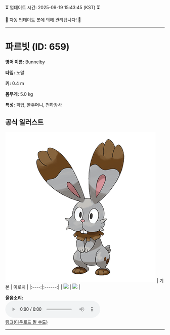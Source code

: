 
⏳ 업데이트 시간: 2025-09-19 15:43:45 (KST) ⏳

🤖 자동 업데이트 봇에 의해 관리됩니다! 🤖

---

# 파르빗 (ID: 659)
**영어 이름:** Bunnelby

**타입:** 노말

**키:** 0.4 m

**몸무게:** 5.0 kg

**특성:** 픽업, 볼주머니, 천하장사

## 공식 일러스트
![](https://raw.githubusercontent.com/PokeAPI/sprites/master/sprites/pokemon/other/official-artwork/659.png)
| 기본 | 이로치 |
|:----:|:------:|
| <img src="http://play.pokemonshowdown.com/sprites/ani/bunnelby.gif" width="200"> | <img src="http://play.pokemonshowdown.com/sprites/ani-shiny/bunnelby.gif" width="200"> |

**울음소리:**<br><audio controls src="https://raw.githubusercontent.com/PokeAPI/cries/main/cries/pokemon/latest/659.ogg"></audio><br> [링크(다운로드 될 수도)](https://raw.githubusercontent.com/PokeAPI/cries/main/cries/pokemon/latest/659.ogg)


---
